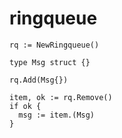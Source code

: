 # ringqueue

```
rq := NewRingqueue()

type Msg struct {}

rq.Add(Msg{})

item, ok := rq.Remove()
if ok {
  msg := item.(Msg)
}
```
